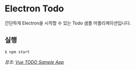 # Electron Todo

간단하게 Electron을 시작할 수 있는 Todo 샘플 어플리케이션입니다.

## 실행

```bash
$ npm start
```

_참조: [Vue TODO Sample App](https://jsfiddle.net/yyx990803/4dr2fLb7/?utm_source=website&utm_medium=embed&utm_campaign=4dr2fLb7)_